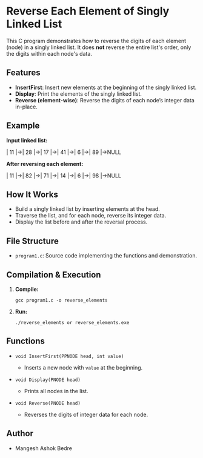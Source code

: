 # Reverse Each Element of Singly Linked List

This C program demonstrates how to reverse the digits of each element (node) in a singly linked list. It does **not** reverse the entire list's order, only the digits within each node's data.

## Features

- **InsertFirst**: Insert new elements at the beginning of the singly linked list.
- **Display**: Print the elements of the singly linked list.
- **Reverse (element-wise)**: Reverse the digits of each node’s integer data in-place.

## Example

**Input linked list:**

| 11 |->| 28 |->| 17 |->| 41 |->| 6 |->| 89 |->NULL


**After reversing each element:**

| 11 |->| 82 |->| 71 |->| 14 |->| 6 |->| 98 |->NULL


## How It Works

- Build a singly linked list by inserting elements at the head.
- Traverse the list, and for each node, reverse its integer data.
- Display the list before and after the reversal process.

## File Structure

- `program1.c`: Source code implementing the functions and demonstration.

## Compilation & Execution

1. **Compile:**
    ```
    gcc program1.c -o reverse_elements
    ```
2. **Run:**
    ```
    ./reverse_elements or reverse_elements.exe
    ```

## Functions

- `void InsertFirst(PPNODE head, int value)`
  - Inserts a new node with `value` at the beginning.

- `void Display(PNODE head)`
  - Prints all nodes in the list.

- `void Reverse(PNODE head)`
  - Reverses the digits of integer data for each node.

## Author

- Mangesh Ashok Bedre


